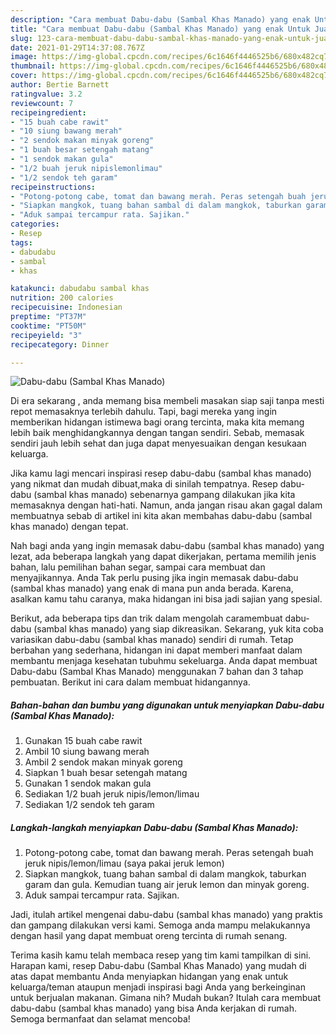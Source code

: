 ```yaml
---
description: "Cara membuat Dabu-dabu (Sambal Khas Manado) yang enak Untuk Jualan"
title: "Cara membuat Dabu-dabu (Sambal Khas Manado) yang enak Untuk Jualan"
slug: 123-cara-membuat-dabu-dabu-sambal-khas-manado-yang-enak-untuk-jualan
date: 2021-01-29T14:37:08.767Z
image: https://img-global.cpcdn.com/recipes/6c1646f4446525b6/680x482cq70/dabu-dabu-sambal-khas-manado-foto-resep-utama.jpg
thumbnail: https://img-global.cpcdn.com/recipes/6c1646f4446525b6/680x482cq70/dabu-dabu-sambal-khas-manado-foto-resep-utama.jpg
cover: https://img-global.cpcdn.com/recipes/6c1646f4446525b6/680x482cq70/dabu-dabu-sambal-khas-manado-foto-resep-utama.jpg
author: Bertie Barnett
ratingvalue: 3.2
reviewcount: 7
recipeingredient:
- "15 buah cabe rawit"
- "10 siung bawang merah"
- "2 sendok makan minyak goreng"
- "1 buah besar setengah matang"
- "1 sendok makan gula"
- "1/2 buah jeruk nipislemonlimau"
- "1/2 sendok teh garam"
recipeinstructions:
- "Potong-potong cabe, tomat dan bawang merah. Peras setengah buah jeruk nipis/lemon/limau (saya pakai jeruk lemon)"
- "Siapkan mangkok, tuang bahan sambal di dalam mangkok, taburkan garam dan gula. Kemudian tuang air jeruk lemon dan minyak goreng."
- "Aduk sampai tercampur rata. Sajikan."
categories:
- Resep
tags:
- dabudabu
- sambal
- khas

katakunci: dabudabu sambal khas 
nutrition: 200 calories
recipecuisine: Indonesian
preptime: "PT37M"
cooktime: "PT50M"
recipeyield: "3"
recipecategory: Dinner

---
```



![Dabu-dabu (Sambal Khas Manado)](https://img-global.cpcdn.com/recipes/6c1646f4446525b6/680x482cq70/dabu-dabu-sambal-khas-manado-foto-resep-utama.jpg)

Di era  sekarang , anda memang bisa membeli masakan siap saji tanpa mesti repot memasaknya terlebih dahulu. Tapi, bagi mereka yang ingin memberikan hidangan istimewa bagi orang tercinta, maka kita memang lebih baik menghidangkannya dengan tangan sendiri. Sebab, memasak sendiri jauh lebih sehat dan juga dapat menyesuaikan dengan kesukaan keluarga.

Jika kamu lagi mencari inspirasi resep dabu-dabu (sambal khas manado) yang nikmat dan mudah dibuat,maka di sinilah tempatnya. Resep dabu-dabu (sambal khas manado)  sebenarnya gampang dilakukan jika kita memasaknya dengan hati-hati. Namun, anda jangan risau akan gagal dalam membuatnya 
sebab di artikel ini kita akan membahas dabu-dabu (sambal khas manado) dengan tepat.  



Nah bagi anda yang ingin memasak dabu-dabu (sambal khas manado) yang lezat, ada beberapa langkah yang dapat dikerjakan, pertama memilih jenis bahan, lalu pemilihan bahan segar, sampai cara membuat dan menyajikannya. Anda Tak perlu pusing jika ingin memasak dabu-dabu (sambal khas manado) yang enak di mana pun anda berada. Karena, asalkan kamu  tahu caranya, maka hidangan ini bisa jadi sajian yang spesial.

Berikut, ada beberapa tips dan trik dalam mengolah caramembuat dabu-dabu (sambal khas manado) yang siap dikreasikan. Sekarang, yuk kita coba variasikan dabu-dabu (sambal khas manado) sendiri di rumah. Tetap berbahan yang sederhana, hidangan ini dapat memberi manfaat dalam membantu menjaga kesehatan tubuhmu sekeluarga. Anda dapat membuat Dabu-dabu (Sambal Khas Manado) menggunakan 7 bahan dan 3 tahap pembuatan. Berikut ini cara dalam membuat hidangannya.

<!--inarticleads1-->

##### Bahan-bahan dan bumbu yang digunakan untuk menyiapkan Dabu-dabu (Sambal Khas Manado):

1. Gunakan 15 buah cabe rawit
1. Ambil 10 siung bawang merah
1. Ambil 2 sendok makan minyak goreng
1. Siapkan 1 buah besar setengah matang
1. Gunakan 1 sendok makan gula
1. Sediakan 1/2 buah jeruk nipis/lemon/limau
1. Sediakan 1/2 sendok teh garam




<!--inarticleads2-->

##### Langkah-langkah menyiapkan Dabu-dabu (Sambal Khas Manado):

1. Potong-potong cabe, tomat dan bawang merah. Peras setengah buah jeruk nipis/lemon/limau (saya pakai jeruk lemon)
1. Siapkan mangkok, tuang bahan sambal di dalam mangkok, taburkan garam dan gula. Kemudian tuang air jeruk lemon dan minyak goreng.
1. Aduk sampai tercampur rata. Sajikan.




Jadi, itulah artikel mengenai  dabu-dabu (sambal khas manado)  yang praktis dan gampang dilakukan versi kami. Semoga anda mampu melakukannya dengan hasil yang dapat membuat oreng tercinta di rumah senang. 

Terima kasih kamu telah membaca resep yang tim kami tampilkan di sini. Harapan kami, resep  Dabu-dabu (Sambal Khas Manado) yang mudah di atas dapat membantu Anda menyiapkan hidangan yang enak untuk keluarga/teman ataupun menjadi inspirasi bagi Anda yang berkeinginan untuk berjualan makanan. Gimana nih? Mudah bukan? Itulah cara membuat dabu-dabu (sambal khas manado) yang bisa Anda kerjakan di rumah. Semoga bermanfaat dan selamat mencoba!

